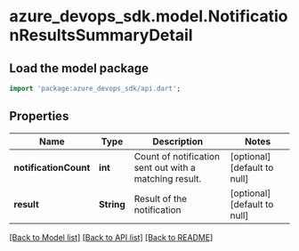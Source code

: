 # azure_devops_sdk.model.NotificationResultsSummaryDetail

## Load the model package
```dart
import 'package:azure_devops_sdk/api.dart';
```

## Properties
Name | Type | Description | Notes
------------ | ------------- | ------------- | -------------
**notificationCount** | **int** | Count of notification sent out with a matching result. | [optional] [default to null]
**result** | **String** | Result of the notification | [optional] [default to null]

[[Back to Model list]](../README.md#documentation-for-models) [[Back to API list]](../README.md#documentation-for-api-endpoints) [[Back to README]](../README.md)


